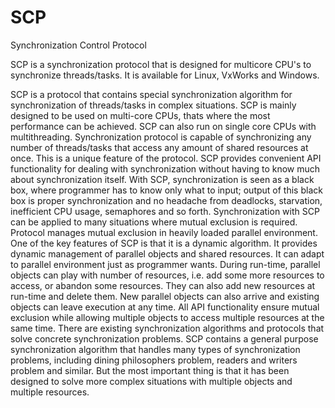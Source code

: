 SCP
======

Synchronization Control Protocol

SCP is a synchronization protocol that is designed for multicore CPU's to synchronize threads/tasks. It is available
for Linux, VxWorks and Windows. 

SCP is a protocol that contains special synchronization algorithm for synchronization of threads/tasks
in complex situations. SCP is mainly designed to be used on multi-core CPUs, thats where the most performance
can be achieved. SCP can also run on single core CPUs with multithreading. Synchronization protocol is capable of
synchronizing any number of threads/tasks that access any amount of shared resources at once. This is a unique
feature of the protocol. SCP provides convenient API functionality for dealing with synchronization without having
to know much about synchronization itself. With SCP, synchronization is seen as a black box, where programmer has to
know only what to input; output of this black box is proper synchronization and no headache from deadlocks, starvation,
inefficient CPU usage, semaphores and so forth. Synchronization with SCP can be applied to many situations where mutual
exclusion is required. Protocol manages mutual exclusion in heavily loaded parallel environment. One of the key
features of SCP is that it is a dynamic algorithm. It provides dynamic management of parallel objects and shared
resources. It can adapt to parallel environment just as programmer wants. During run-time, parallel objects can play
with number of resources, i.e. add some more resources to access, or abandon some resources. They can also add new
resources at run-time and delete them. New parallel objects can also arrive and existing objects can leave execution
at any time. All API functionality ensure mutual exclusion while allowing multiple objects to access multiple resources
at the same time. There are existing synchronization algorithms and protocols that solve concrete synchronization
problems. SCP contains a general purpose synchronization algorithm that handles many types of synchronization problems,
including dining philosophers problem, readers and writers problem and similar. But the most important thing is that it
has been designed to solve more complex situations with multiple objects and multiple resources.

